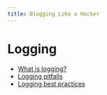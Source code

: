 ```yaml
---
title: Blogging Like a Hacker
---
```

# Logging

* [What is logging?](2022/02/09/what-is-logging.html)
* [Logging pitfalls](2022/02/12/logging-pitfalls.html)
* [Logging best practices](2022/02/12/logging-best-practices.html)